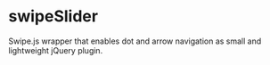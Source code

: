 swipeSlider
===========

Swipe.js wrapper that enables dot and arrow navigation as small and lightweight jQuery plugin.
